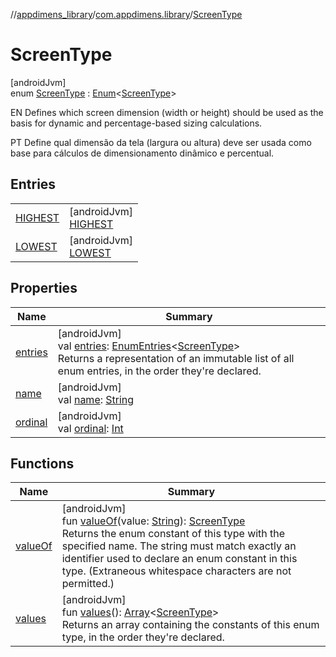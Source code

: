 //[appdimens_library](../../../index.md)/[com.appdimens.library](../index.md)/[ScreenType](index.md)

# ScreenType

[androidJvm]\
enum [ScreenType](index.md) : [Enum](https://kotlinlang.org/api/core/kotlin-stdlib/kotlin/-enum/index.html)&lt;[ScreenType](index.md)&gt; 

EN Defines which screen dimension (width or height) should be used as the basis for dynamic and percentage-based sizing calculations.

PT Define qual dimensão da tela (largura ou altura) deve ser usada como base para cálculos de dimensionamento dinâmico e percentual.

## Entries

| | |
|---|---|
| [HIGHEST](-h-i-g-h-e-s-t/index.md) | [androidJvm]<br>[HIGHEST](-h-i-g-h-e-s-t/index.md) |
| [LOWEST](-l-o-w-e-s-t/index.md) | [androidJvm]<br>[LOWEST](-l-o-w-e-s-t/index.md) |

## Properties

| Name | Summary |
|---|---|
| [entries](entries.md) | [androidJvm]<br>val [entries](entries.md): [EnumEntries](https://kotlinlang.org/api/core/kotlin-stdlib/kotlin.enums/-enum-entries/index.html)&lt;[ScreenType](index.md)&gt;<br>Returns a representation of an immutable list of all enum entries, in the order they're declared. |
| [name](../-unit-type/-p-x/index.md#-372974862%2FProperties%2F373173406) | [androidJvm]<br>val [name](../-unit-type/-p-x/index.md#-372974862%2FProperties%2F373173406): [String](https://kotlinlang.org/api/core/kotlin-stdlib/kotlin/-string/index.html) |
| [ordinal](../-unit-type/-p-x/index.md#-739389684%2FProperties%2F373173406) | [androidJvm]<br>val [ordinal](../-unit-type/-p-x/index.md#-739389684%2FProperties%2F373173406): [Int](https://kotlinlang.org/api/core/kotlin-stdlib/kotlin/-int/index.html) |

## Functions

| Name | Summary |
|---|---|
| [valueOf](value-of.md) | [androidJvm]<br>fun [valueOf](value-of.md)(value: [String](https://kotlinlang.org/api/core/kotlin-stdlib/kotlin/-string/index.html)): [ScreenType](index.md)<br>Returns the enum constant of this type with the specified name. The string must match exactly an identifier used to declare an enum constant in this type. (Extraneous whitespace characters are not permitted.) |
| [values](values.md) | [androidJvm]<br>fun [values](values.md)(): [Array](https://kotlinlang.org/api/core/kotlin-stdlib/kotlin/-array/index.html)&lt;[ScreenType](index.md)&gt;<br>Returns an array containing the constants of this enum type, in the order they're declared. |